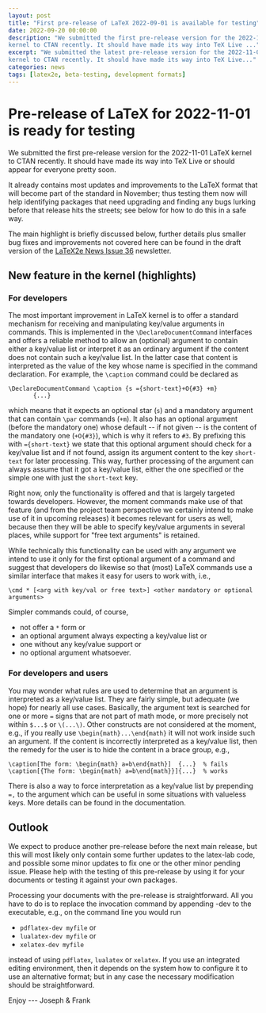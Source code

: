 ```yaml
---
layout: post
title: "First pre-release of LaTeX 2022-09-01 is available for testing"
date: 2022-09-20 00:00:00
description: "We submitted the first pre-release version for the 2022-11-01 LaTeX
kernel to CTAN recently. It should have made its way into TeX Live ..."
excerpt: "We submitted the latest pre-release version for the 2022-11-01 LaTeX
kernel to CTAN recently. It should have made its way into TeX Live..."
categories: news
tags: [latex2e, beta-testing, development formats]
---
```


# Pre-release of LaTeX for 2022-11-01 is ready for testing

We submitted the first pre-release version for the 2022-11-01 LaTeX
kernel to CTAN recently. It should have made its way into TeX Live
or should appear for everyone pretty soon.

It already contains most updates and improvements to the LaTeX format that will become part of the standard in November; thus testing them now will help identifying packages that need upgrading and finding any bugs lurking before that release hits the streets; see below for how to do this in a safe way.

The main highlight is briefly discussed below, further details plus smaller bug fixes and improvements not covered here can be found in the draft version of the <a href="{{site.baseurl}}/news/latex2e-news/ltnews36.pdf">LaTeX2e News Issue 36</a> newsletter.


## New feature in the kernel (highlights)

### For developers

The most important improvement in LaTeX kernel is to offer a standard mechanism for receiving and manipulating key/value arguments in commands. This is implemented in the `\DeclareDocumentCommand` interfaces and offers a reliable method to allow an (optional) argument to contain either a key/value list or interpret it as an ordinary argument if the content does not contain such a key/value list. In the latter case that content is interpreted  as the value of the key whose name is specified in the command declaration. For example, the `\caption` command could be declared as

```
\DeclareDocumentCommand \caption {s ={short-text}+O{#3} +m}
       {...}
```

which means that it expects an optional star (`s`) and a mandatory argument that can contain `\par` commands (`+m`).
It also has an optional argument (before the mandatory one) whose default -- if not given -- is the content of the mandatory one (`+O{#3}`), which is why it refers to `#3`. By prefixing this with `={short-text}` we state that this optional argument should check for a key/value list and if not found, assign its argument content to the key `short-text` for later processing. This way, further processing of the argument can always assume that it got a key/value list, either the one specified or the simple one with just the `short-text` key.

Right now, only the functionality is offered and that is largely targeted towards developers. However, the moment commands make use of that feature (and from the project team perspective we certainly intend to make use of it in upcoming releases) it becomes relevant for users as well, because then they will be able to specify key/value arguments in several places, while support for "free text arguments" is retained.

While technically this functionality can be used with any argument we intend to use it only for the first optional argument of a command and suggest that developers do likewise so that (most) LaTeX commands use a similar interface that makes it easy for users to work with, i.e.,
```
\cmd * [<arg with key/val or free text>] <other mandatory or optional arguments>
```
Simpler commands could, of course,

 - not offer a `*` form or
 - an optional argument always expecting a key/value list or
 - one without any key/value support or
 - no optional argument whatsoever.



### For developers and users

You may wonder what rules are used to determine that an argument is interpreted as a key/value list. They are fairly simple, but adequate (we hope) for nearly all use cases. Basically, the argument text is searched for one or more `=` signs that are not part of math mode, or more precisely not within `$...$` or `\(...\)`. Other constructs are not considered at the moment, e.g., if you really use `\begin{math}...\end{math}` it will not work inside such an argument.
If the content is incorrectly interpreted as a key/value list, then the remedy for the user is to hide the content in a brace group, e.g.,

```
\caption[The form: \begin{math} a=b\end{math}]  {...}  % fails
\caption[{The form: \begin{math} a=b\end{math}}]{...}  % works
```
There is also a way to force interpretation as a key/value list by prepending `=,` to the argument which can be useful in some situations with valueless keys.
More details can be found in the documentation.

## Outlook

We expect to produce another pre-release before the next main release, but this will most likely only contain some further updates to the latex-lab code, and possible some minor updates to fix one or the other minor pending issue.
Please help with the testing of this pre-release by using it for your documents or testing it against your own packages.

Processing your documents with the pre-release is straightforward. All you have
to do is to replace the invocation command by appending -dev to the executable,
e.g., on the command line you would run

 - `pdflatex-dev myfile` or
 - `lualatex-dev myfile` or
 - `xelatex-dev myfile`

instead of using `pdflatex`, `lualatex` or `xelatex`. If you use an integrated
editing environment, then it depends on the system how to configure it to use an
alternative format; but in any case the necessary modification should be
straightforward.


Enjoy --- Joseph & Frank


